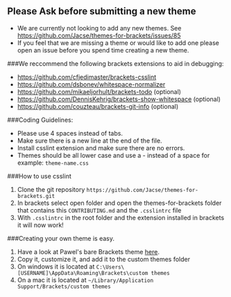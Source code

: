 ## Please Ask before submitting a new theme
* We are currently not looking to add any new themes. See https://github.com/Jacse/themes-for-brackets/issues/85
* If you feel that we are missing a theme or would like to add one please open an issue before you spend time creating a new theme.

###We reccommend the following brackets extensions to aid in debugging:

* https://github.com/cfjedimaster/brackets-csslint
* https://github.com/dsbonev/whitespace-normalizer
* https://github.com/mikaeljorhult/brackets-todo (optional)
* https://github.com/DennisKehrig/brackets-show-whitespace (optional)
* https://github.com/couzteau/brackets-git-info (optional)

###Coding Guidelines:

* Please use 4 spaces instead of tabs.
* Make sure there is a new line at the end of the file.
* Install csslint extension and make sure there are no errors.
* Themes should be all lower case and use a - instead of a space for example: `theme-name.css`

###How to use csslint

1. Clone the git repository `https://github.com/Jacse/themes-for-brackets.git`
2. In brackets select open folder and open the themes-for-brackets folder that contains this `CONTRIBUTING.md` and the `.csslintrc` file
3. With `.csslintrc` in the root folder and the extension installed in brackets it will now work!

###Creating your own theme is easy.
1. Have a look at Pawel's bare Brackets theme [here](https://github.com/trimek/BearTheme/blob/master/BearTheme.css).
2. Copy it, customize it, and add it to the custom themes folder
  3. On windows it is located at `C:\Users\[USERNAME]\AppData\Roaming\Brackets\custom themes`
  4. On a mac it is located at `~/Library/Application Support/Brackets/custom themes`
